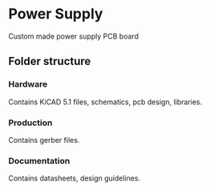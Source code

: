 # Power Supply
Custom made power supply PCB board

## Folder structure

### Hardware
Contains KiCAD 5.1 files, schematics, pcb design, libraries.

### Production
Contains gerber files.

### Documentation
Contains datasheets, design guidelines.
